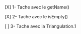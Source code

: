[X] 1- Tache avec le getName()

[X] 2- Tache avec le isEmpty() 

[ ] 3- Tache avec la Triangulation.1